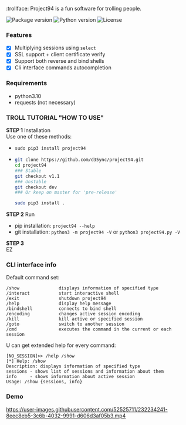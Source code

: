 :trollface: Project94 is a fun software for trolling people.

<div id="badges">
  <img src="https://img.shields.io/pypi/v/project94" alt="Package version"/>
  <img src="https://img.shields.io/pypi/pyversions/project94" alt="Python version"/>
  <img src="https://img.shields.io/github/license/d35ync/project94" alt="License"/>
</div>

### Features
- [X] Multiplying sessions using `select`
- [X] SSL support + client certificate verify
- [X] Support both reverse and bind shells
- [X] Cli interface commands autocompletion

### Requirements
- python3.10
- requests (not necessary)

### TROLL TUTORIAL "HOW TO USE"
**STEP 1** Installation  
Use one of these methods:
- `sudo pip3 install project94`
- ```bash
  git clone https://github.com/d35ync/project94.git
  cd project94
  ### Stable
  git checkout v1.1
  ### Unstable
  git checkout dev
  ### Or keep on master for 'pre-release'
  
  sudo pip3 install .
  ```
  
**STEP 2** Run  
- pip installation: `project94 --help`
- git installation: `python3 -m project94 -V` or `python3 project94.py -V`

**STEP 3**  
EZ


### CLI interface info
Default command set:
```
/show               displays information of specified type
/interact           start interactive shell
/exit               shutdown project94
/help               display help message
/bindshell          connects to bind shell
/encoding           changes active session encoding
/kill               kill active or specified session
/goto               switch to another session
/cmd                executes the command in the current or each session
```

U can get extended help for every command:
```
[NO_SESSION]>> /help /show
[*] Help: /show
Description: displays information of specified type
sessions - shows list of sessions and information about them
info     - shows information about active session
Usage: /show {sessions, info}
```

### Demo

https://user-images.githubusercontent.com/52525711/232234241-8eec8eb5-3c6b-4032-9991-d606d3af05b3.mp4
